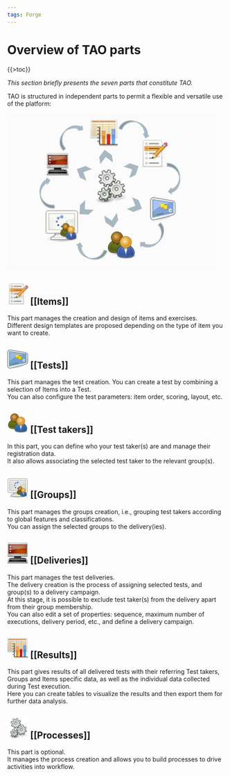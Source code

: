 ```yaml
---
tags: Forge
---
```


Overview of TAO parts
=====================

{{\>toc}}

*This section briefly presents the seven parts that constitute TAO.*

TAO is structured in independent parts to permit a flexible and versatile use of the platform:

![](resources/1-1-schema.png)

![](resources/1-1-items.png) [[Items]]
----------------------------

This part manages the creation and design of items and exercises.\
Different design templates are proposed depending on the type of item you want to create.

![](resources/1-1-tests.png) [[Tests]]
----------------------------

This part manages the test creation. You can create a test by combining a selection of Items into a Test.\
You can also configure the test parameters: item order, scoring, layout, etc.

![](resources/1-1-testtakers.png) [[Test takers]]
---------------------------------------

In this part, you can define who your test taker(s) are and manage their registration data.\
It also allows associating the selected test taker to the relevant group(s).

![](resources/1-1-groups.png) [[Groups]]
------------------------------

This part manages the groups creation, i.e., grouping test takers according to global features and classifications.\
You can assign the selected groups to the delivery(ies).

![](resources/1-1-deliveries.png) [[Deliveries]]
--------------------------------------

This part manages the test deliveries.\
The delivery creation is the process of assigning selected tests, and group(s) to a delivery campaign.\
At this stage, it is possible to exclude test taker(s) from the delivery apart from their group membership.\
You can also edit a set of properties: sequence, maximum number of executions, delivery period, etc., and define a delivery campaign.

![](resources/1-1-results.png) [[Results]]
--------------------------------

This part gives results of all delivered tests with their referring Test takers, Groups and Items specific data, as well as the individual data collected during Test execution.\
Here you can create tables to visualize the results and then export them for further data analysis.

![](resources/1-1-processes.png) [[Processes]]
------------------------------------

This part is optional.\
It manages the process creation and allows you to build processes to drive activities into workflow.

